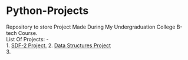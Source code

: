 # Python-Projects
Repository to store Project Made During My Undergraduation College B-tech Course.  
List Of Projects: -  
    1. [SDF-2 Project.](https://mrarthor.github.io/Console-Based-Cpp-Projects/SDF-1_Project/19103194-VanshSachdev-PBL_Report.pdf) 
    2. [Data Structures Project](https://mrarthor.github.io/Console-Based-Cpp-Projects/Data_Structures_Sem-2_Project/2_B6_19103181_19103185_19103194.pdf)  
    3.  
    
